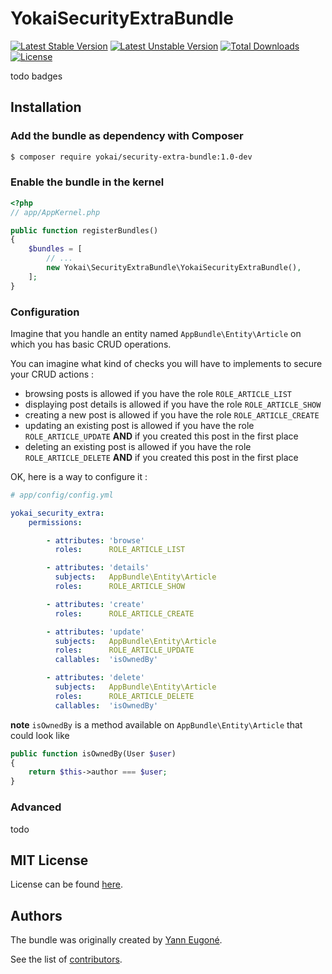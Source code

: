 YokaiSecurityExtraBundle
========================

[![Latest Stable Version](https://poser.pugx.org/yokai/security-extra-bundle/v/stable)](https://packagist.org/packages/yokai/security-extra-bundle)
[![Latest Unstable Version](https://poser.pugx.org/yokai/security-extra-bundle/v/unstable)](https://packagist.org/packages/yokai/security-extra-bundle)
[![Total Downloads](https://poser.pugx.org/yokai/security-extra-bundle/downloads)](https://packagist.org/packages/yokai/security-extra-bundle)
[![License](https://poser.pugx.org/yokai/security-extra-bundle/license)](https://packagist.org/packages/yokai/security-extra-bundle)

todo badges


Installation
------------

### Add the bundle as dependency with Composer

``` bash
$ composer require yokai/security-extra-bundle:1.0-dev
```

### Enable the bundle in the kernel

``` php
<?php
// app/AppKernel.php

public function registerBundles()
{
    $bundles = [
        // ...
        new Yokai\SecurityExtraBundle\YokaiSecurityExtraBundle(),
    ];
}
```

### Configuration

Imagine that you handle an entity named `AppBundle\Entity\Article` on which you has basic CRUD operations.

You can imagine what kind of checks you will have to implements to secure your CRUD actions :

- browsing posts is allowed if you have the role `ROLE_ARTICLE_LIST`
- displaying post details is allowed if you have the role `ROLE_ARTICLE_SHOW`
- creating a new post is allowed if you have the role `ROLE_ARTICLE_CREATE`
- updating an existing post is allowed if you have the role `ROLE_ARTICLE_UPDATE` 
  **AND** if you created this post in the first place
- deleting an existing post is allowed if you have the role `ROLE_ARTICLE_DELETE` 
  **AND** if you created this post in the first place

OK, here is a way to configure it :

``` yaml
# app/config/config.yml

yokai_security_extra:
    permissions:

        - attributes: 'browse'
          roles:      ROLE_ARTICLE_LIST

        - attributes: 'details'
          subjects:   AppBundle\Entity\Article
          roles:      ROLE_ARTICLE_SHOW

        - attributes: 'create'
          roles:      ROLE_ARTICLE_CREATE

        - attributes: 'update'
          subjects:   AppBundle\Entity\Article
          roles:      ROLE_ARTICLE_UPDATE
          callables:  'isOwnedBy'

        - attributes: 'delete'
          subjects:   AppBundle\Entity\Article
          roles:      ROLE_ARTICLE_DELETE
          callables:  'isOwnedBy'
```

**note** `isOwnedBy` is a method available on `AppBundle\Entity\Article` that could look like
```php
public function isOwnedBy(User $user)
{
    return $this->author === $user;
}
```

### Advanced

todo


MIT License
-----------

License can be found [here](https://github.com/yokai-php/security-extra-bundle/blob/master/LICENSE).


Authors
-------

The bundle was originally created by [Yann Eugoné](https://github.com/yann-eugone).

See the list of [contributors](https://github.com/yokai-php/security-extra-bundle/contributors).

